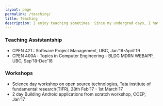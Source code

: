 ```yaml
---
layout: page
permalink: /teaching/
title: Teaching
description: I enjoy teaching sometimes. Since my undergrad days, I have been conducting guitar classes. I have conducted multiple hands on workshops in my undergrad. I have also had multiple teaching assistantship roles in my grad school.
---
```


### Teaching Assistantship

  * CPEN 421  : Software Project Management, UBC, Jan'19-April'19
  * CPEN 400A : Topics in Computer Engineering - BLDG MDRN WEBAPP, UBC, Sep'18-Dec'18


### Workshops

  * Science day workshop on open source technologies, Tata institute of fundamental research(TIFR), 28th Feb'17 - 1st March'17
  * 2 day Building Android applications from scratch workshop, COEP, Jan'17
